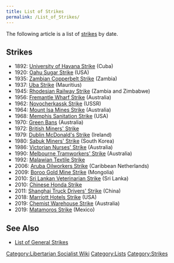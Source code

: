 ```yaml
---
title: List of Strikes
permalink: /List_of_Strikes/
---
```


The following article is a list of [strikes](Strike.md "wikilink") by date.

## Strikes

- 1892: [University of Havana
  Strike](University_of_Havana_Strike_(1892).md "wikilink") (Cuba)
- 1920: [Oahu Sugar Strike](Oahu_Sugar_Strike_(1920).md "wikilink") (USA)
- 1935: [Zambian Copperbelt
  Strike](Zambian_Copperbelt_Strike_(1935).md "wikilink") (Zambia)
- 1937: [Uba Strike](Uba_Strike_(1937).md "wikilink") (Mauritius)
- 1945: [Rhodesian Railway
  Strike](Rhodesian_Railway_Strike_(1945).md "wikilink") (Zambia and
  Zimbabwe)
- 1956: [Fremantle Wharf
  Strike](Fremantle_Wharf_Strike_(1956).md "wikilink") (Australia)
- 1962: [Novocherkassk Strike](Novocherkassk_Massacre_(1962).md "wikilink")
  (USSR)
- 1964: [Mount Isa Mines
  Strike](Mount_Isa_Mines_Strike_(1964).md "wikilink") (Australia)
- 1968: [Memphis Sanitation
  Strike](Memphis_Sanitation_Strike_(1968).md "wikilink") (USA)
- 1970: [Green Bans](Green_Bans.md "wikilink") (Australia)
- 1972: [British Miners'
  Strike](British_Miners'_Strike_(1972).md "wikilink")
- 1979: [Dublin McDonald's
  Strike](Dublin_McDonald's_Strike_(1979).md "wikilink") (Ireland)
- 1980: [Sabuk Miners' Strike](Sabuk_Uprising_(1980).md "wikilink") (South
  Korea)
- 1986: [Victorian Nurses'
  Strike](Victorian_Nurses'_Strike_(1986).md "wikilink") (Australia)
- 1990: [Melbourne Tramworkers'
  Strike](Melbourne_Tramworkers'_Strike_(1990).md "wikilink") (Australia)
- 1992: [Malawian Textile Strike](Malawi_Democracy_Movement.md "wikilink")
- 2006: [Aruba Oilworkers
  Strike](Aruba_Oilworkers_Strike_(2006).md "wikilink") (Caribbean
  Netherlands)
- 2009: [Boroo Gold Mine
  Strike](Boroo_Gold_Mine_Strike_(2009).md "wikilink") (Mongolia)
- 2010: [Sri Lankan Veterinarian
  Strike](Sri_Lankan_Veterinarian_Strike_(2010).md "wikilink") (Sri Lanka)
- 2010: [Chinese Honda Strike](Chinese_Honda_Strike_(2010).md "wikilink")
- 2011: [Shanghai Truck Drivers'
  Strike](Shanghai_Truck_Drivers'_Strike_(2011).md "wikilink") (China)
- 2018: [Marriott Hotels
  Strike](Marriott_Hotels_Strike_(2018).md "wikilink") (USA)
- 2019: [Chemist Warehouse
  Strike](Chemist_Warehouse_Strike_(2019).md "wikilink") (Australia)
- 2019: [Matamoros Strike](Matamoros_Strike_(2019).md "wikilink") (Mexico)

## See Also

- [List of General Strikes](List_of_General_Strikes.md "wikilink")

[Category:Libertarian Socialist
Wiki](Category:Libertarian_Socialist_Wiki.md "wikilink")
[Category:Lists](Category:Lists.md "wikilink")
[Category:Strikes](Category:Strikes.md "wikilink")